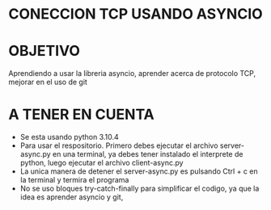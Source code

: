 # CONECCION TCP USANDO ASYNCIO

# OBJETIVO
Aprendiendo a usar la libreria asyncio, aprender acerca de protocolo TCP, mejorar en el uso de git

# A TENER EN CUENTA
- Se esta usando python 3.10.4
- Para usar el respositorio. Primero debes ejecutar el archivo server-async.py en una terminal, ya debes tener instalado el interprete de python, luego ejecutar el archivo client-async.py
- La unica manera de detener el server-async.py es pulsando Ctrl + c en la terminal y termira el programa
- No se uso bloques try-catch-finally para simplificar el codigo, ya que la idea es aprender asyncio y git,
